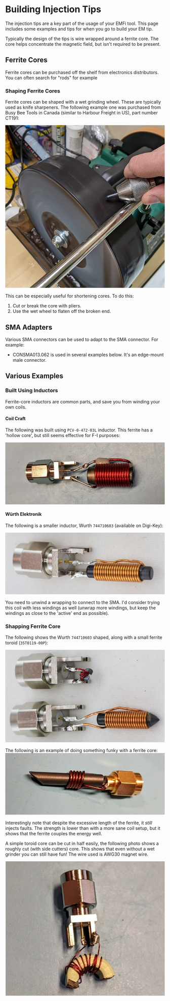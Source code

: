 # Building Injection Tips

The injection tips are a key part of the usage
of your EMFi tool. This page includes some
examples and tips for when you go to build
your EM tip.

Typically the design of the tips is wire wrapped
around a ferrite core. The core helps
concentrate the magnetic field, but isn't
required to be present.

## Ferrite Cores

Ferrite cores can be purchased off the shelf
from electronics distributors. You can often
search for "rods" for example

### Shaping Ferrite Cores

Ferrite cores can be shaped with a wet grinding
wheel. These are typically used as knife
sharpeners. The following example one was
purchased from Busy Bee Tools in Canada 
(similar to Harbour Freight in US), part number
CT191:

![](examples/wetwheel.jpg)

This can be especially useful for shortening
cores. To do this:

1. Cut or break the core with pliers.
2. Use the wet wheel to flaten off the broken end.

## SMA Adapters

Various SMA connectors can be used to adapt to
the SMA connector. For example:

* CONSMA013.062 is used in several examples below. It's an edge-mount male connector.

## Various Examples

### Built Using Inductors

Ferrite-core inductors are common parts, and save you from winding your own coils.

#### Coil Craft

The following was built using `PCV-0-472-03L` inductor. This ferrite has a 'hollow core', but
still seems effective for F-I purposes:

![](examples/tip-coilcraft-inductor.jpg)


#### Würth Elektronik

The following is a smaller inductor, Wurth `744710603` (available on Digi-Key):

![](examples/tip-wurth-th.jpg)

You need to unwind a wrapping to connect to the SMA. I'd consider trying this coil with less windings
as well (unwrap more windings, but keep the windings as close to the 'active' end as possible).

### Shapping Ferrite Core

The following shows the Wurth `744710603` shaped, along with a small ferrite toroid (`35T0119-00P`):

![](examples/tip-shaped-wurthcompare.jpg)

The following is an example of doing something funky with a ferrite core:
![](examples/tip-slant.jpg)

Interestingly note that despite the excessive length of the ferrite, it *still* injects faults.
The strength is lower than with a more sane coil setup, but it shows that the ferrite couples
the energy well.

A simple toroid core can be cut in half easily, the following photo shows a roughly cut (with 
side cutters) core. This shows that even without a wet grinder you can still have fun! The
wire used is AWG30 magnet wire.

![](examples/tip-largertorrid-broken.jpeg)
